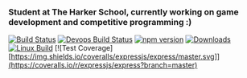 ### Student at The Harker School, currently working on game development and competitive programming :)

[![Build Status](https://travis-ci.org/microsoft/TypeScript.svg?branch=master)](https://travis-ci.org/microsoft/TypeScript)
[![Devops Build Status](https://dev.azure.com/typescript/TypeScript/_apis/build/status/Typescript/node10)](https://dev.azure.com/typescript/TypeScript/_build?definitionId=7)
[![npm version](https://badge.fury.io/js/typescript.svg)](https://www.npmjs.com/package/typescript)
[![Downloads](https://img.shields.io/npm/dm/typescript.svg)](https://www.npmjs.com/package/typescript)
[![Linux Build](https://img.shields.io/travis/expressjs/express/master.svg?label=linux)](https://travis-ci.org/expressjs/express)
[![Test Coverage][https://img.shields.io/coveralls/expressjs/express/master.svg]](https://coveralls.io/r/expressjs/express?branch=master)
